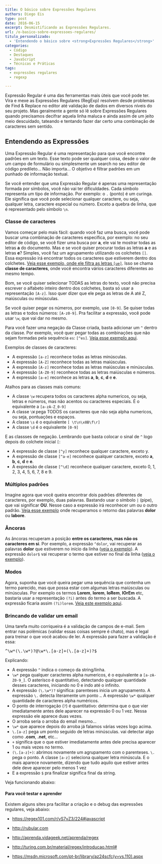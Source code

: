 ```yaml
---
title: O básico sobre Expressões Regulares
authors: Diego Eis
type: post
date: 2016-06-15
excerpt: Desmistificando as Expressões Regulares.
url: /o-basico-sobre-expressoes-regulares/
titulo_personalizado:
  - 'Entendendo o básico sobre <strong>Expressões Regulares</strong>'
categories:
  - Código
  - Destaques
  - JavaScript
  - Técnicas e Práticas
tags:
  - expressões regulares
  - regexp

---
```

Expressão Regular é uma das ferramentas mais úteis que você pode ter. Vira e mexe as Expressões Regulares (RegExp) resolvem desde problemas de Find & Replace no editor até validação de dados em diversos níveis do seu projeto. Mas geralmente a gente só lê sobre Expressões Regulares quando precisamos decifrar aquela linha maluca e ainda assim de um jeito meio descuidado, tateando e tentando fazer dar certo uma combinação de caracteres sem sentido.

## Entendendo as Expressões

Uma Expressão Regular é uma representação para que você encontre padrões em um texto. Esse texto pode ser qualquer coisa, desde o valor de um campo de formulário ou simplesmente um search no seu editor de código predileto… Não importa… O objetivo é filtrar padrões em um punhado de informação textual.

Se você entender que uma Expressão Regular é apenas uma representação formada por símbolos, você não vai ter dificuldades. Cada símbolo representa um tipo de informação. Por exemplo: o `.` (ponto) é um curinga. Ele significa que você pode selecionar qualquer caractere, ou seja, qualquer letra, caractere especial ou número. Exceto a quebra de linha, que é representado pelo símbolo `\n`.

### Classe de caracteres

Vamos começar pelo mais fácil: quando você faz uma busca, você pode buscar uma combinação de caracteres específica, por exemplo: no seu editor de código, se você fizer uma busca por **a**, ele vai te mostrar todas as letras **a** do documento. Mas e se você quiser procurar todas as letras **a** e as letras **e**? Simples, você faz um agrupamento utilizando os colchetes `[]`. Essa expressão irá encontrar todos os caracteres que estiverem dentro dos colchetes. <a target="_blank" href="http://rubular.com/r/i7apRSchRh">Veja esse exemplo, onde ele filtra as letras <code>[ue]</code></a>. Isso se chama **classe de caracteres**, onde você encontra vários caracteres diferentes ao mesmo tempo.

Bom, se você quiser selecionar TODAS as letras do texto, você não precisa escrever o alfabeto inteiro dentro dos colchetes, basta só usar a representação `[A-z]`. Isso quer dizer que ele pega as letras de A até Z, maiúsculas ou minúsculas.

Se você quiser pegar os números, por exemplo, use `[0-9]`. Se quiser todas as letras e todos números: `[A-z0-9]`. Pra facilitar a expressão, você pode usar `\w`, que vai dar no mesmo.

Para você fazer uma negação da Classe criada, basta adicionar um `^` dentro da classe. Por exemplo, você quer pegar todas as combinações que não sejam formadas pela sequência `es`: `[^es]`. <a target="_blank" href="http://rubular.com/r/v5TNAzCQKa">Veja esse exemplo aqui</a>.

Exemplos de classes de caracteres:

  * A expressão `[a-z]` reconhece todas as letras minúsculas.
  * A expressão `[A-Z]` reconhece todas as letras maiúsculas.
  * A expressão `[A-z]` reconhece todas as letras maiúsculas e minúsculas.
  * A expressão `[A-Z0-9]` reconhece todas as letras maiúsculas e números.
  * A expressão `[a-e]` reconhece as letras **a**, **b**, **c**, **d** e **e**.

Atalhos para as classes mais comuns:

  * A classe `\w` recupera todos os caracteres alpha numericos, ou seja, letras e números, mas não acentos ou caracteres especiais. É o equivalente a `[a-zA-Z_0-9]`
  * A classe `\W` pega TODOS os caracteres que não seja alpha numericos, ou seja, pontuações e espaços.
  * A classe `\s` é o equivalente `[ \t\n\x0B\f\r]`
  * A classe `\d` é o equivalente `[0-9]`

E as classses de negação. Lembrando que basta colocar o sinal de `^` logo depois do colchete inicial `[`:

  * A expressão de classe `[^y]` reconhece qualquer caractere, exceto y.
  * A expressão de classe `[^a-e]` reconhece qualquer caractere, exceto **a**, **b**, **c**, **d** e **e**.
  * A expressão de classe `[^\d]` reconhece qualquer caractere, exceto 0, 1, 2, 3, 4, 5, 6, 7, 8 e 9. 

### Múltiplos padrões

Imagine agora que você queira encontrar dois padrões diferentes de caracteres, por exemplo, duas palavras. Bastando usar o símbolo `|` (pipe), que vai significar **OU**. Nesse caso a expressão irá reconhecer um ou o outro padrão. <a target="_blank" href="http://rubular.com/r/QScUEY0F1D">Veja esse exemplo</a> onde recuperamos o retorno das palavras **dolor** ou **labore**.

### Âncoras

As âncoras recuperam a posição **entre os caracteres, mas não os caracteres em si**. Por exemplo, a expressão `^dolor`, vai recuperar as palavras **dolor** que estiverem no início da linha (<a target="_blank" href="http://rubular.com/r/xLTGYJY1fz">veja o exemplo</a>). A expressão `dolor$` vai recuperar o termo que estiver no final da linha (<a target="_blank" href="http://rubular.com/r/FdBuPNAeWE">veja o exemplo</a>).

### Modos

Agora, suponha que você queira pegar uma sequência que contenha um termo parecido, mas que possa estar com algumas letras maiúsculas ou minúsculas. Por exemplo os termos **Lorem**, **lorem**, **loRem**, **lOrEm** etc, bastaria usar a representação `(?i)` antes do termo a ser buscada. A expressão ficaria assim `(?i)lorem`. <a target="_blank" href="http://rubular.com/r/oEesGNpNcZ">Veja este exemplo aqui</a>.

### Brincando de validar um email

Uma tarefa muito corriqueira é a validação de campos de e-mail. Sem entrar nas polêmicas (validar essas coisas sempre é chato), mas é legal para treinar o que você acabou de ler. A expressão para fazer a validação é essa:

<pre class="lang-javascript">^\w*(\.\w*)?@\w*\.[a-z]+(\.[a-z]+)?$
</pre>

Explicando:

  * A expressão `^` indica o começo da string/linha.
  * `\w*` pega qualquer caracteres alpha numericos, é o equivalente a `[a-zA-Z0-9_]`. O asterísco é quantitativo, detectando qualquer quantidade desses caracteres, iniciando no 0 e indo até o infinito.
  * A expressão `(\.\w*)?` significa: parenteses inicia um agrupamento. A expressão `\.` detecta literamente um ponto **.**. A expressão `\w*` qualquer quantidade de caracteres alpha numéricos.
  * O ponto de interrogação (`?`) é quantitativo: determina que o que vier imediatamente antes dele aparecer na expressão 0 ou 1 vez. Nessa expressão ele aparece duas vezes.
  * O arroba seria o arroba do email mesmo&#8230; 
  * `\w*` que aparece depois do arroba já falamos várias vezes logo acima. 
  * `\.[a-z]` pega um ponto seguido de letras minúsculas. vai detectar algo como **.com**, **.net**, etc&#8230;
  * `+` significa que o que estiver imediatamente antes dele precisa aparecer 1 ou mais vezes no termo.
  * `(\.[a-z]+)`: abrimos novamente um agrupamento com o parenteses. `\.` pega o ponto. A classe `[a-z]` seleciona qualquer letra minúscula. E o mais aparece novamente, dizendo que tudo aquilo que estiver antes dele deve aparecer pelo menos 1 vez
  * E a expressão `$` pra finalizar significa final da string.

Veja funcionando abaixo:



#### Para você testar e aprender

Existem alguns sites pra facilitar a criação e o debug das expressões regulares, veja abaixo:

  * <https://regex101.com/r/vS7vZ3/224#javascript>
  * <http://rubular.com>

  * <http://aprenda.vidageek.net/aprenda/regex>
  * <http://turing.com.br/material/regex/introducao.html#>
  * <https://msdn.microsoft.com/pt-br/library/az24scfc(v=vs.110).aspx>
